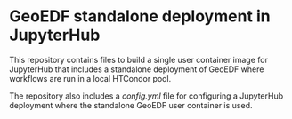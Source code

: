 # GeoEDF standalone deployment in JupyterHub

This repository contains files to build a single user container image for JupyterHub 
that includes a standalone deployment of GeoEDF where workflows are run in a local HTCondor pool.

The repository also includes a *config.yml* file for configuring a JupyterHub deployment where 
the standalone GeoEDF user container is used.
